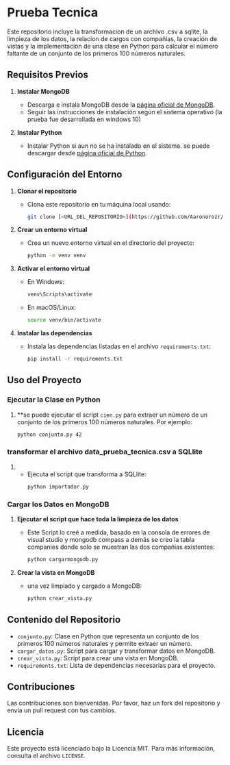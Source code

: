 # Prueba Tecnica 

Este repositorio incluye la transformacion de un archivo .csv a sqlite, la limpieza de los datos, la relacion de cargos con compañias, la creación de vistas y la implementación de una clase en Python para calcular el número faltante de un conjunto de los primeros 100 números naturales.

## Requisitos Previos

1. **Instalar MongoDB**
   - Descarga e instala MongoDB desde la [página oficial de MongoDB](https://www.mongodb.com/try/download/community).
   - Seguir las instrucciones de instalación según el sistema operativo (la prueba fue desarrollada en windows 10)

2. **Instalar Python**
   - Instalar Python  si aun no se ha instalado en el sistema. se puede descargar desde [página oficial de Python](https://www.python.org/downloads/).

## Configuración del Entorno

1. **Clonar el repositorio**
   - Clona este repositorio en tu máquina local usando:
     ```bash
     git clone [<URL_DEL_REPOSITORIO>](https://github.com/Aaronorozr/PruebaT.git)

2. **Crear un entorno virtual**
   - Crea un nuevo entorno virtual en el directorio del proyecto:
     ```bash
     python -m venv venv
     ```

3. **Activar el entorno virtual**
   - En Windows:
     ```bash
     venv\Scripts\activate
     ```
   - En macOS/Linux:
     ```bash
     source venv/bin/activate
     ```

4. **Instalar las dependencias**
   - Instala las dependencias listadas en el archivo `requirements.txt`:
     ```bash
     pip install -r requirements.txt
     ```

## Uso del Proyecto


### Ejecutar la Clase en Python

1. **se puede ejecutar el script `cien.py` para extraer un número de un conjunto de los primeros 100 números naturales. Por ejemplo:
     ```bash
     python conjunto.py 42
     ```
### transformar el archivo data_prueba_tecnica.csv a SQLlite
1. - Ejecuta el script que transforma a SQLlite:
     ```bash
     python importador.py
     ```

### Cargar los Datos en MongoDB

1. **Ejecutar el script que hace toda la limpieza de los datos**
   - Este Script lo creé a medida, basado en la consola de errores de visual studio y mongodb compass a demás se creo la tabla companies donde solo se muestran las dos compañias existentes:
     ```bash
     python cargarmongodb.py
     ```

2. **Crear la vista en MongoDB**
   - una vez limpiado y cargado a  MongoDB:
     ```bash
     python crear_vista.py
     ```

## Contenido del Repositorio

- `conjunto.py`: Clase en Python que representa un conjunto de los primeros 100 números naturales y permite extraer un número.
- `cargar_datos.py`: Script para cargar y transformar datos en MongoDB.
- `crear_vista.py`: Script para crear una vista en MongoDB.
- `requirements.txt`: Lista de dependencias necesarias para el proyecto.

## Contribuciones

Las contribuciones son bienvenidas. Por favor, haz un fork del repositorio y envía un pull request con tus cambios.

## Licencia

Este proyecto está licenciado bajo la Licencia MIT. Para más información, consulta el archivo `LICENSE`.
